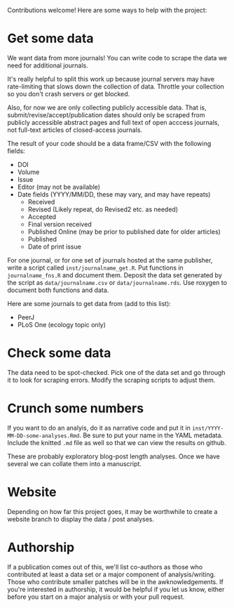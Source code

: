Contributions welcome! Here are some ways to help with the project:

# Get some data

We want data from more journals! You can write code to scrape the data we need
for additional journals.

It's really helpful to split this work up because journal servers may have
rate-limiting that slows down the collection of data. Throttle your collection
so you don't crash servers or get blocked.

Also, for now we are only collecting publicly accessible data. That is,
submit/revise/accept/publication dates should only be scraped from publicly
accessible abstract pages and full text of open acccess journals, not full-text
articles of closed-access journals.

The result of your code should be a data frame/CSV with the following fields:

-   DOI
-   Volume
-   Issue
-   Editor (may not be available)
-   Date fields (YYYY/MM/DD, these may vary, and may have repeats)
    -   Received
    -   Revised (Likely repeat, do Revised2 etc. as needed)
    -   Accepted
    -   Final version received
    -   Published Online (may be prior to published date for older articles)
    -   Published
    -   Date of print issue
    

For one journal, or for one set of journals hosted at the same publisher,
write a script called `inst/journalname_get.R`. Put functions in
`journalname_fns.R` and document them. Deposit the data set generated by the 
script as `data/journalname.csv` or `data/journalname.rds`.  Use roxygen to
document both functions and data.

Here are some journals to get data from (add to this list):

-   PeerJ
-   PLoS One (ecology topic only)

# Check some data

The data need to be spot-checked.  Pick one of the data set and go through it
to look for scraping errors.  Modify the scraping scripts to adjust them.

# Crunch some numbers

If you want to do an analyis, do it as narrative code and put it in
`inst/YYYY-MM-DD-some-analyses.Rmd`.  Be sure to put your name in the YAML
metadata.  Include the knitted `.md` file as well so that we can view the
results on github.  

These are probably exploratory blog-post length analyses.  Once we
have several we can collate them into a manuscript.

# Website

Depending on how far this project goes, it may be worthwhile to create
a website branch to display the data / post analyses.

# Authorship

If a publication comes out of this, we'll list co-authors as those who
contributed at least a data set or a major component of analysis/writing. Those
who contribute smaller patches will be in the awknowledgements. If you're
interested in authorship, it would be helpful if you let us know, either before
you start on a major analysis or with your pull request.
